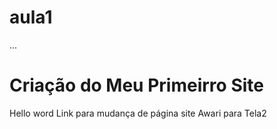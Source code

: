 # aula1
...
# Criação do Meu Primeirro Site 
Hello word
Link para mudança de página site Awari para Tela2